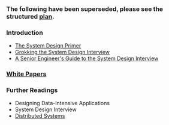 ### The following have been superseded, please see the structured [plan](./plan/README.md).

### Introduction
* [The System Design Primer](https://github.com/donnemartin/system-design-primer)
* [Grokking the System Design Interview](https://www.designgurus.io/course/grokking-the-system-design-interview)
* [A Senior Engineer's Guide to the System Design Interview](https://interviewing.io/guides/system-design-interview)

### [White Papers](./white_paper/README.md)

### Further Readings
* Designing Data-Intensive Applications
* System Design Interview
* [Distributed Systems](http://book.mixu.net/distsys/single*page.html)
